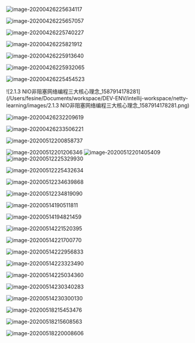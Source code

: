 ![image-20200426225634117](/Users/fesine/Documents/workspace/DEV-ENV/intellij-workspace/netty-learning/images/image-20200426225634117.png)

![image-20200426225657057](/Users/fesine/Documents/workspace/DEV-ENV/intellij-workspace/netty-learning/images/image-20200426225657057.png)

![image-20200426225740227](/Users/fesine/Documents/workspace/DEV-ENV/intellij-workspace/netty-learning/images/image-20200426225740227.png)



![image-20200426225821912](/Users/fesine/Documents/workspace/DEV-ENV/intellij-workspace/netty-learning/images/image-20200426225821912.png)

![image-20200426225913640](/Users/fesine/Documents/workspace/DEV-ENV/intellij-workspace/netty-learning/images/image-20200426225913640.png)

![image-20200426225932065](/Users/fesine/Documents/workspace/DEV-ENV/intellij-workspace/netty-learning/images/image-20200426225932065.png)

![image-20200426225454523](/Users/fesine/Documents/workspace/DEV-ENV/intellij-workspace/netty-learning/images/image-20200426225454523.png)

![2.1.3 NIO非阻塞网络编程三大核心理念_1587914178281](/Users/fesine/Documents/workspace/DEV-ENV/intellij-workspace/netty-learning/images/2.1.3 NIO非阻塞网络编程三大核心理念_1587914178281.png)

![image-20200426232209619](/Users/fesine/Documents/workspace/DEV-ENV/intellij-workspace/netty-learning/images/image-20200426232209619.png)

![image-20200426233506221](/Users/fesine/Documents/workspace/DEV-ENV/intellij-workspace/netty-learning/images/image-20200426233506221.png)

![image-20200512200858737](/Users/fesine/Documents/workspace/DEV-ENV/intellij-workspace/netty-learning/images/image-20200512200858737.png)

<img src="/Users/fesine/Documents/workspace/DEV-ENV/intellij-workspace/netty-learning/images/image-20200512201206346.png" alt="image-20200512201206346" />

<img src="/Users/fesine/Documents/workspace/DEV-ENV/intellij-workspace/netty-learning/images/image-20200512201405409.png" alt="image-20200512201405409"  />

<img src="/Users/fesine/Documents/workspace/DEV-ENV/intellij-workspace/netty-learning/images/image-20200512225329930.png" alt="image-20200512225329930"  />

![image-20200512225432634](/Users/fesine/Documents/workspace/DEV-ENV/intellij-workspace/netty-learning/images/image-20200512225432634.png)

![image-20200512234639868](/Users/fesine/Documents/workspace/DEV-ENV/intellij-workspace/netty-learning/images/image-20200512234639868.png)

![image-20200512234819090](/Users/fesine/Documents/workspace/DEV-ENV/intellij-workspace/netty-learning/images/image-20200512234819090.png)

![image-20200514190511811](/Users/fesine/Documents/workspace/DEV-ENV/intellij-workspace/netty-learning/images/image-20200514190511811.png)

![image-20200514194821459](/Users/fesine/Documents/workspace/DEV-ENV/intellij-workspace/netty-learning/images/image-20200514194821459.png)

![image-20200514221520395](/Users/fesine/Documents/workspace/DEV-ENV/intellij-workspace/netty-learning/images/image-20200514221520395.png)

![image-20200514221700770](/Users/fesine/Documents/workspace/DEV-ENV/intellij-workspace/netty-learning/images/image-20200514221700770.png)

 ![image-20200514222956833](/Users/fesine/Documents/workspace/DEV-ENV/intellij-workspace/netty-learning/images/image-20200514222956833.png)

![image-20200514223323490](/Users/fesine/Documents/workspace/DEV-ENV/intellij-workspace/netty-learning/images/image-20200514223323490.png)

![image-20200514225034360](/Users/fesine/Documents/workspace/DEV-ENV/intellij-workspace/netty-learning/images/image-20200514225034360.png)

![image-20200514230340283](/Users/fesine/Documents/workspace/DEV-ENV/intellij-workspace/netty-learning/images/image-20200514230340283.png)

![image-20200514230300130](/Users/fesine/Documents/workspace/DEV-ENV/intellij-workspace/netty-learning/images/image-20200514230300130.png)

![image-20200518215453476](/Users/fesine/Documents/workspace/DEV-ENV/intellij-workspace/netty-learning/images/image-20200518215453476.png)

![image-20200518215608563](/Users/fesine/Documents/workspace/DEV-ENV/intellij-workspace/netty-learning/images/image-20200518215608563.png)

![image-20200518220008606](/Users/fesine/Documents/workspace/DEV-ENV/intellij-workspace/netty-learning/images/image-20200518220008606.png)